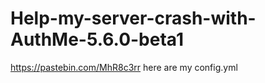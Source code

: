 # Help-my-server-crash-with-AuthMe-5.6.0-beta1
https://pastebin.com/MhR8c3rr here are my config.yml
